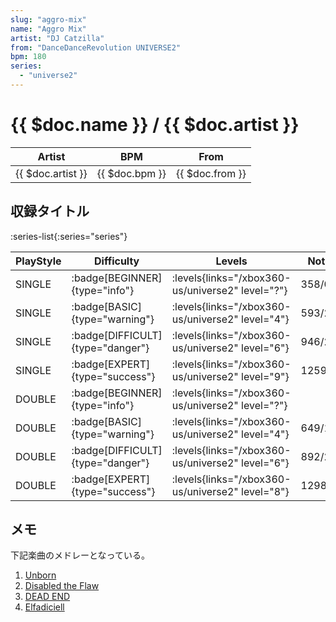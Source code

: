 ```yaml
---
slug: "aggro-mix"
name: "Aggro Mix"
artist: "DJ Catzilla"
from: "DanceDanceRevolution UNIVERSE2"
bpm: 180
series:
  - "universe2"
---
```


# {{ $doc.name }} / {{ $doc.artist }}

|Artist|BPM|From|
|------|---|----|
|{{ $doc.artist }}|{{ $doc.bpm }}|{{ $doc.from }}|

## 収録タイトル

:series-list{:series="series"}

|PlayStyle|Difficulty|Levels|Notes|Movie|
|---------|----------|------|-----|-----|
|SINGLE| :badge[BEGINNER]{type="info"}| :levels{links="/xbox360-us/universe2" level="?"}|358/0||
|SINGLE| :badge[BASIC]{type="warning"}| :levels{links="/xbox360-us/universe2" level="4"}|593/22||
|SINGLE| :badge[DIFFICULT]{type="danger"}| :levels{links="/xbox360-us/universe2" level="6"}|946/21||
|SINGLE| :badge[EXPERT]{type="success"}| :levels{links="/xbox360-us/universe2" level="9"}|1259/55||
|DOUBLE| :badge[BEGINNER]{type="info"}| :levels{links="/xbox360-us/universe2" level="?"}|||
|DOUBLE| :badge[BASIC]{type="warning"}| :levels{links="/xbox360-us/universe2" level="4"}|649/16||
|DOUBLE| :badge[DIFFICULT]{type="danger"}| :levels{links="/xbox360-us/universe2" level="6"}|892/29||
|DOUBLE| :badge[EXPERT]{type="success"}| :levels{links="/xbox360-us/universe2" level="8"}|1298/58||

## メモ

下記楽曲のメドレーとなっている。

1. [Unborn](/songs/unborn)
1. [Disabled the Flaw](/songs/disabled-the-flaw)
1. [DEAD END](/playstation-jp/3rd/dead-end)
1. [Elfadiciell](/songs/elfadiciell)
